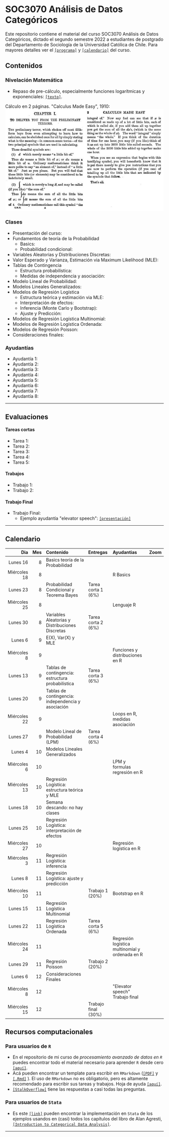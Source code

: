 # SOC3070 Análisis de Datos Categóricos

Este repositorio contiene el material del curso SOC3070 Análisis de Datos Categóricos, dictado el segundo semestre 2022 a estudiantes de postgrado del Departamento de Sociología de la Universidad Católica de Chile. Para mayores detalles ver el [`[programa]`](files/syllabus_soc3070.pdf) y [`[calendario]`](#Calendario) del curso.

## Contenidos

### Nivelación Matemática

- Repaso de pre-cálculo, especialmente funciones logarítmicas y exponenciales: [`[texto]`](files/pre_calculo.pdf).

Cálculo en 2 páginas. "Calculus Made Easy", 1910:
![calculus](files/calculus_easy.jpg)


### Clases

- Presentación del curso:  
- Fundamentos de teoría de la Probabilidad
  - Basics:  
  - Probabilidad condicional:  
- Variables Aleatorias y Distribuciones Discretas:  
- Valor Esperado y Varianza, Estimación via Maximum Likelihood (MLE):  
- Tablas de Contingencia 
  - Estructura probabilística:  
  - Medidas de independencia y asociación:  
- Modelo Lineal de Probabilidad:  
- Modelos Lineales Generalizados:   
- Modelos de Regresión Logística
  - Estructura teórica y estimación via MLE:   
  - Interpretación de efectos:   
  - Inferencia (Monte Carlo y Bootstrap):   
  - Ajuste y Predicción:   
- Modelos de Regresión Logística Multinomial:  
- Modelos de Regresión Logística Ordenada:  
- Modelos de Regresión Poisson:  
- Consideraciones finales:  

### Ayudantías

- Ayudantía 1:
- Ayudantía 2: 
- Ayudantía 3: 
- Ayudantía 4: 
- Ayudantía 5: 
- Ayudantía 6: 
- Ayudantía 7: 
- Ayudantía 8: 

---

## Evaluaciones

#### Tareas cortas

- Tarea 1: 
- Tarea 2: 
- Tarea 3: 
- Tarea 4: 
- Tarea 5: 

#### Trabajos

- Trabajo 1: 
- Trabajo 2: 

#### Trabajo Final

- Trabajo Final: 
    - Ejemplo ayudantía "elevator speech": [`[presentación]`](https://mebucca.github.io/cda_soc3070/homework/tf/elevator_speech#1) 
---

## Calendario

| Dia          | Mes  | Contenido                                             | Entregas            | Ayudantias                                      | Zoom                                                                           | 
| ---:         | ---: | :---------------------------------------------------- | :-------------      | :----------                                     | :-------------                                                                 | 
| Lunes 16     | 8    | Basics teoría de la Probabilidad                      |                     |                                                 |  | 
| Miércoles 18 | 8    |                                                       |                     | R Basics                                        |                                                                                 | 
| Lunes 23     | 8    | Probabilidad Condicional y Teorema Bayes              | Tarea corta 1 (6%)  |                                                 |  | 
| Miércoles 25 | 8    |                                                       |                     | Lenguaje R                                      |                                                                                 | 
| Lunes 30     | 8    | Variables Aleatorias y Distribuciones Discretas       | Tarea corta 2 (6%)  |                                                 |  | 
| Lunes 6      | 9    | E(X), Var(X) y MLE                                    |                     |                                                 |  | 
| Miércoles 8  | 9    |                                                       |                     | Funciones y distribuciones en R                 |                                                                                 | 
| Lunes 13     | 9    | Tablas de contingencia: estructura probabilística     | Tarea corta 3 (6%)  |                                                 |  
| Lunes 20     | 9    | Tablas de contingencia: independencia y asociación    |                     |                                                 |  | 
| Miércoles 22 | 9    |                                                       |                     | Loops en R, medidas asociación                  |                                                                                | 
| Lunes 27     | 9    | Modelo Lineal de Probabilidad (LPM)                   | Tarea corta 4 (6%)  |                                                 |  | 
| Lunes 4      | 10   | Modelos Lineales Generalizados                        |                     |                                                 |  | 
| Miércoles 6  | 10   |                                                       |                     | LPM y formulas regresión en R                   |                                                                                | 
| Miércoles 13 | 10   | Regresión Logística: estructura teórica y MLE         |                     |                                                 |  | 
| Lunes 18     | 10   | Semana descando: no hay clases                        |                     |                                                 |  | 
| Lunes 25     | 10   | Regresión Logística: interpretación de efectos        |                     |                                                 |  | 
| Miércoles 27 | 10   |                                                       |                     | Regresión logística en R                        |                                                                                | 
| Miércoles 3  | 11   | Regresión Logística: inferencia                       |     |                                                 |  | 
| Lunes 8      | 11   | Regresión Logística: ajuste y predicción              |                     |                                                 |  | 
| Miércoles 10  | 11   |                                                      |     Trabajo 1 (20%)                 | Bootstrap en R                                  |                                                                                | 
| Lunes 15     | 11   | Regresión Logística Multinomial                       |    |                                                 |                                                                                | 
| Lunes 22     | 11   | Regresión Logística Ordenada                          |    Tarea corta 5 (6%)                 |                                                 |  | 
| Miércoles 24 | 11   |                                                       |                     | Regresión logística multinomial y ordenada en R |                                                                                | 
| Lunes 29     | 11   | Regresión Poisson                                     | Trabajo 2 (20%)     |                                                 |  | 
| Lunes 6      | 12   | Consideraciones Finales                               |                     |                                                 |  | 
| Miércoles 8  | 12   |                                                      |                     | "Elevator speech" Trabajo final                                 |                                                                              | 
| Miércoles 15 | 12   |                                                       | Trabajo final (30%) |                                                 |                                                                                | 


## Recursos computacionales

### Para usuarios de `R`

  - En el repositorio de mi curso de *procesamiento avanzado de datos en `R`* puedes encontrar todo el material necesario para aprender `R` desde cero [`[aquí]`](https://mebucca.github.io/dar_soc4001/).
  - Acá pueden encontrar un template para escribir en `RMarkdown` ([`[PDF]`](files/template_rmarkdown.pdf) y [`[.Rmd]`](files/template_rmarkdown.Rmd) ). El uso de `RMarkdown` no es obligatorio, pero es altamente recomendado para escribir sus tareas y trabajos. Hoja de ayuda [`[aquí]`](https://rstudio-pubs-static.s3.amazonaws.com/330387_5a40ca72c3b14824acedceb7d34618d1.html).
  - [`[StalkOverflow]`](https://stackoverflow.com/) tiene las respuestas a casi todas las preguntas.
 

 ### Para usuarios de `Stata`

 - Es este [`[link]`](https://stats.idre.ucla.edu/other/examples/icda/) pueden encontrar la implementación en `Stata` de los ejemplos usandos en (casi) todos los capítulos del libro de Alan Agresti, [`[Introduction to Categorical Data Analysis]`](https://www.amazon.com/Introduction-Categorical-Data-Analysis/dp/0471226181). 

---

